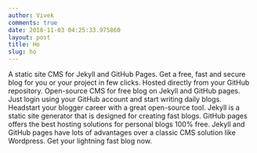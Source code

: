 ```yaml
---
author: Vivek
comments: true
date: 2018-11-03 04:25:33.975860
layout: post
title: Ho
slug: ho
---
```

A static site CMS for Jekyll and GitHub Pages. Get a free, fast and secure blog for you or your project in few clicks. Hosted directly from your GitHub repository. Open-source CMS for free blog on Jekyll and GitHub pages. Just login using your GitHub account and start writing daily blogs. Headstart your blogger career with a great open-source tool. Jekyll is a static site generator that is designed for creating fast blogs. GitHub pages offers the best hosting solutions for personal blogs 100% free. Jekyll and GitHub pages have lots of advantages over a classic CMS solution like Wordpress. Get your lightning fast blog now.